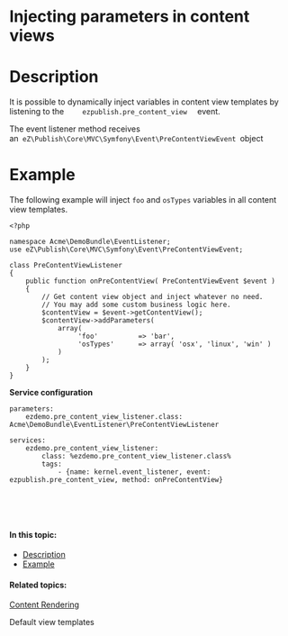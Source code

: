 # Injecting parameters in content views

# Description

It is possible to dynamically inject variables in content view templates by listening to the `     ezpublish.pre_content_view   ` event.

The event listener method receives an` eZ\Publish\Core\MVC\Symfony\Event\PreContentViewEvent `object

# Example

The following example will inject `foo` and `osTypes` variables in all content view templates.

```
<?php

namespace Acme\DemoBundle\EventListener;
use eZ\Publish\Core\MVC\Symfony\Event\PreContentViewEvent;

class PreContentViewListener
{
    public function onPreContentView( PreContentViewEvent $event )
    {
        // Get content view object and inject whatever no need.
        // You may add some custom business logic here.
        $contentView = $event->getContentView();
        $contentView->addParameters(
            array(
                 'foo'          => 'bar',
                 'osTypes'      => array( 'osx', 'linux', 'win' )
            )
        );
    }
}
```

**Service configuration**

```
parameters:
    ezdemo.pre_content_view_listener.class: Acme\DemoBundle\EventListener\PreContentViewListener

services:
    ezdemo.pre_content_view_listener:
        class: %ezdemo.pre_content_view_listener.class%
        tags:
            - {name: kernel.event_listener, event: ezpublish.pre_content_view, method: onPreContentView}
```

 

 

#### In this topic:

-   [Description](#Injectingparametersincontentviews-Description)
-   [Example](#Injectingparametersincontentviews-Example)

#### Related topics:

[Content Rendering](Content_Rendering)

Default view templates


